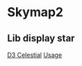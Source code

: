 # Skymap2

## Lib display star

[D3 Celestial](https://github.com/ofrohn/d3-celestial)
[Usage](https://github.com/ofrohn/d3-celestial#usage)